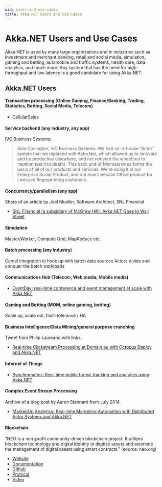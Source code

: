 ```yaml
---
uid: users-and-use-cases
title: Akka.NET Users and Use Cases
---
```


# Akka.NET Users and Use Cases

Akka.NET is used by many large organizations and in industries such as investment and merchant banking, retail and social media, simulation, gaming and betting, automobile and traffic systems, health care, data analytics, and much more. 
Any system that has the need for high-throughput and low latency is a good candidate for using Akka.NET.

## Akka.NET Users

#### Transaction processing (Online Gaming, Finance/Banking, Trading, Statistics, Betting, Social Media, Telecom)

* [CellularSales](https://youtu.be/G3ZafPNI-hk?t=31m6s)

#### Service backend (any industry, any app)

[IVC Business Systems](http://ivcbusinesssystems.com/):

> Sam Covington, IVC Business Systems: We had an in-house "Actor" system that we replaced with Akka.Net, which allowed us to innovate and be productive elsewhere, and not reinvent the wheel(not to mention test it to death). This back end of Microservices forms the basis of all of our products and services. We're using it in our Enterprise Social Product, and our new Livescan Office product for Livescan fingerprinting customers.

#### Concurrency/parallelism (any app)

Share of an article by Joel Mueller, Software Architect, SNL Financial
* [SNL Financial (a subsidiary of McGraw Hill): Akka.NET Goes to Wall Street](https://petabridge.com/blog/akkadotnet-goes-to-wall-street/)

#### Simulation

Master/Worker, Compute Grid, MapReduce etc.

#### Batch processing (any industry)

Camel integration to hook up with batch data sources Actors divide and conquer the batch workloads

#### Communications Hub (Telecom, Web media, Mobile media)

* [EventDay: real-time conference and event management at scale with Akka.NET](https://youtu.be/G3ZafPNI-hk?t=6m16s)

#### Gaming and Betting (MOM, online gaming, betting)

Scale up, scale out, fault-tolerance / HA

#### Business Intelligence/Data Mining/general purpose crunching

Tweet from Philip Laureano with links.
* [Real-time Clickstream Processing at Domain.au with Octopus Deploy and Akka.NET](https://twitter.com/philiplaureano/status/735976018993778688)

#### Internet of Things

* [Synchromatics: Real-time public transit tracking and analytics using Akka.NET](https://youtu.be/YuY1ziEqifU?t=3m38s)

#### Complex Event Stream Processing

Archive of a blog post by Aaron Stannard from July 2014.

* [MarkedUp Analytics: Real-time Marketing Automation with Distributed Actor Systems and Akka.NET](http://www.aaronstannard.com/markedup-akkadotnet/)

#### Blockchain

"NEO is a non-profit community-driven blockchain project. It utilizes blockchain technology and digital identity to digitize assets and automate the management of digital assets using smart contracts." (source: neo.org)

* [Website](https://neo.org)
* [Documentation](http://docs.neo.org/en-us/index.html)
* [Github](https://github.com/neo-project)
* [Protocol](https://github.com/neo-project/neo)
* [Video](https://www.youtube.com/channel/UCl1AwEDN0w5lTmfJEMsY5Vw)
